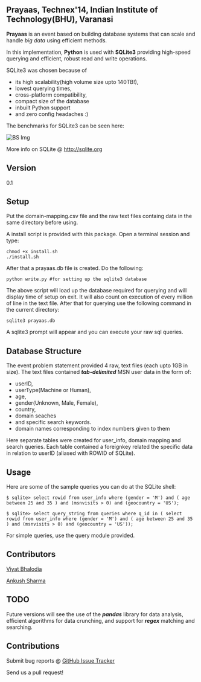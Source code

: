 Prayaas, Technex'14, Indian Institute of Technology(BHU), Varanasi
----------

**Prayaas** is an event based on building database systems that can scale and handle *big data* using efficient methods. 

In this implementation, **Python** is used with **SQLite3** providing high-speed querying and efficient, robust read and write operations.

SQLite3 was chosen because of 
- its high scalability(high volume size upto 140TB!), 
- lowest querying times, 
- cross-platform compatibility,
- compact size of the database
- inbuilt Python support
- and zero config headaches :)

The benchmarks for SQLite3 can be seen here:

![BS Img]

More info on SQLite @ <http://sqlite.org>


Version
----------
0.1


Setup
----------

Put the domain-mapping.csv file and the raw text files containg data in the same directory before using.

A install script is provided with this package. Open a terminal session and type:
```
chmod +x install.sh
./install.sh

```

After that a prayaas.db file is created.
Do the following:

```
python write.py #for setting up the sqlite3 database

```
The above script will  load up the database required for querying and  will display time of setup on exit.
It will also count on execution of every million of line in the text file.
After that for querying use the following command in the current directory:
```
sqlite3 prayaas.db

```
A  sqlite3 prompt will appear and you can execute your raw sql queries.

Database Structure
----------

The event problem statement provided 4 raw, text files (each upto 1GB in size). The text files contained ***tab-delimited*** MSN user data in the form of:

- userID, 
- userType(Machine or Human), 
- age, 
- gender(Unknown, Male, Female), 
- country, 
- domain seaches 
- and specific search keywords.
- domain names corresponding to index numbers given to them

Here separate tables were created for user_info, domain mapping and search queries. Each table contained a foreignkey related the specific data in relation to userID (aliased with ROWID of SQLite). 


Usage
----------

Here are some of the sample queries you can do at the SQLite shell:
```
$ sqlite> select rowid from user_info where (gender = 'M') and ( age between 25 and 35 ) and (msnvisits > 0) and (geocountry = 'US');

$ sqlite> select query_string from queries where q_id in ( select rowid from user_info where (gender = 'M') and ( age between 25 and 35 ) and (msnvisits > 0) and (geocountry = 'US'));

```

For simple queries, use the query module provided. 

Contributors
----------

[Viyat Bhalodia](https://github.com/delta24)

[Ankush Sharma](https://github.com/black_perl)


TODO
----------

Future versions will see the use of the ***pandas*** library for data analysis, efficient algorithms for data crunching, and support for ***regex*** matching and searching.


Contributions
----------

Submit bug reports @ [GitHub Issue Tracker](https://github.com/delta24/prayaas/issues)

Send us a pull request! 

[BS Img]: http://i.imgur.com/gPCCdLF.png
